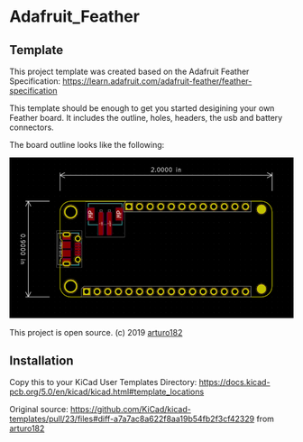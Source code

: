 # Adafruit_Feather

## Template

This project template was created based on the Adafruit Feather Specification: https://learn.adafruit.com/adafruit-feather/feather-specification

This template should be enough to get you started desigining your own Feather board.
It includes the outline, holes, headers, the usb and battery connectors.

<p>The board outline looks like the following:</p>

![Sample image of the board](meta/brd.png)

This project is open source.
(c) 2019 <a href="https://twitter.com/arturo182" target="_blank">arturo182</a>

## Installation

Copy this to your KiCad User Templates Directory: https://docs.kicad-pcb.org/5.0/en/kicad/kicad.html#template_locations

Original source: https://github.com/KiCad/kicad-templates/pull/23/files#diff-a7a7ac8a622f8aa19b54fb2f3cf42329 from <a href="https://twitter.com/arturo182" target="_blank">arturo182</a>
